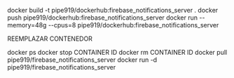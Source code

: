 docker build -t pipe919/dockerhub:firebase_notifications_server .
docker push pipe919/dockerhub:firebase_notifications_server
docker run --memory=48g --cpus=8 pipe919/dockerhub:firebase_notifications_server

REEMPLAZAR CONTENEDOR

docker ps
docker stop CONTAINER ID
docker rm CONTAINER ID
docker pull pipe919/firebase_notifications_server
docker run -d pipe919/firebase_notifications_server
